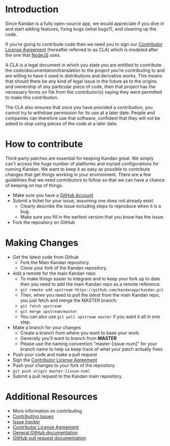 # Introduction
Since Kandan is a fully open-source app, we would appreciate if you dive in and start adding features, fixing bugs 
(what bugs?), and cleaning up the code.

If you’re going to contribute code then we need you to sign our [Contributor License Agreement](http://www.clahub.com/agreements/kandanapp/kandan) 
(hereafter referred to as CLA) which is modeled after the one that [NodeJS](http://nodejs.org) uses.

A CLA is a legal document in which you state you are entitled to contribute the code/documentation/translation 
to the project you’re contributing to and are willing to have it used in distributions and derivative works. This 
means that should there be any kind of legal issue in the future as to the origins and ownership of any particular 
piece of code, then that project has the necessary forms on file from the contributor(s) saying they were permitted 
to make this contribution.

The CLA also ensures that once you have provided a contribution, you cannot try to withdraw permission for its use at 
a later date. People and companies can therefore use that software, confident that they will not be asked to stop 
using pieces of the code at a later date.

# How to contribute

Third-party patches are essential for keeping Kandan great. We simply can't access the huge number of platforms and 
myriad configurations for running Kandan. We want to keep it as easy as possible to contribute changes that get things 
working in your environment. There are a few guidelines that we need contributors to follow so that we can have a chance 
of keeping on top of things.

* Make sure you have a [GitHub Account](https://github.com/signup/free)
* Submit a ticket for your issue, assuming one does not already exist.
  * Clearly describe the issue including steps to reproduce when it is a bug.
  * Make sure you fill in the earliest version that you know has the issue.
* Fork the repository on GitHub

# Making Changes
* Get the latest code from Github
  * Fork the Main Kandan repository.
  * Clone your fork of the Kandan repository.
* Add a remote for the main Kandan repo 
  * To make things easier to integrate and to keep your fork up to date then you need to add the main Kandan repo as a remote reference.
  * `git remote add upstream https://github.com/kandanapp/kandan.git`
  * Then, when you need to pull the latest from the main Kandan repo, you just fetch and merge the MASTER branch:
  * `git fetch upstream`
  * `git merge upstream/master`
  * You can also use `git pull upstream master` if you want it all in one step.
* Make a branch for your changes
  * Create a branch from where you want to base your work.
  * Generally you'll want to branch from __MASTER__
  * Please use the naming convention "master-[issue-num]" for your branch name to help us keep track of what your patch actually fixes
* Push your code and make a pull request
 * Sign the [Contributor License Agreement](http://www.clahub.com/agreements/kandanapp/kandan)
 * Push your changes to your fork of the repository. 
 * `git push origin master-[issue-num]`
 * Submit a pull request to the Kandan main repository.

# Additional Resources
* More information on contributing
 * [Contributing Issues](https://github.com/kandanapp/kandan/wiki/How-to-Contribute-Issues)
* [Issue tracker](https://github.com/kandanapp/kandan/issues)
* [Contributor License Agreement](http://www.clahub.com/agreements/kandanapp/kandan)
* [General GitHub documentation](http://help.github.com/)
* [GitHub pull request documentation](http://help.github.com/send-pull-requests/)